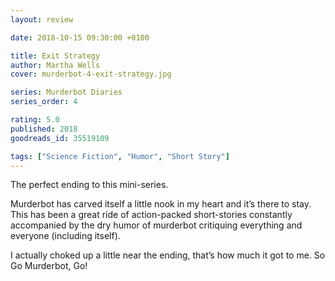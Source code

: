```yaml
---
layout: review

date: 2018-10-15 09:30:00 +0100

title: Exit Strategy
author: Martha Wells
cover: murderbot-4-exit-strategy.jpg

series: Murderbot Diaries
series_order: 4

rating: 5.0
published: 2018
goodreads_id: 35519109

tags: ["Science Fiction", "Humor", "Short Story"]
---
```


The perfect ending to this mini-series.

<!--more-->

Murderbot has carved itself a little nook in my heart and it’s there to stay. This has been a great ride of action-packed short-stories constantly accompanied by the dry humor of murderbot critiquing everything and everyone (including itself).

I actually choked up a little near the ending, that’s how much it got to me. So Go Murderbot, Go!
